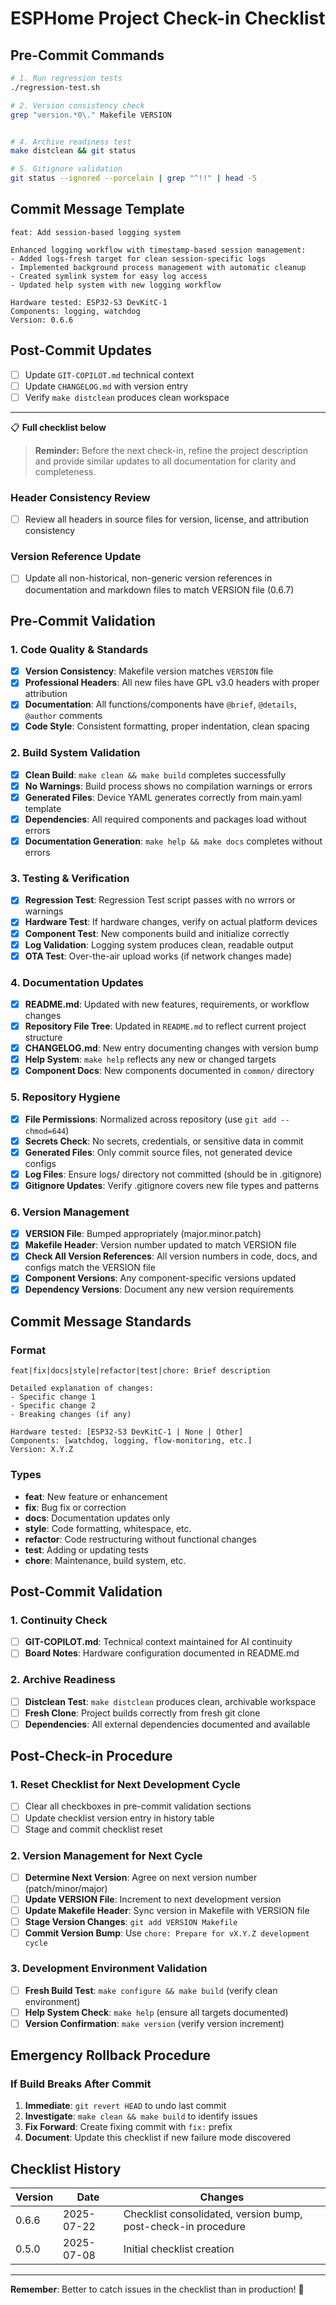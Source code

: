 # ESPHome Project Check-in Checklist

## Pre-Commit Commands
```bash
# 1. Run regression tests
./regression-test.sh

# 2. Version consistency check
grep "version.*0\." Makefile VERSION


# 4. Archive readiness test
make distclean && git status

# 5. Gitignore validation
git status --ignored --porcelain | grep "^!!" | head -5
```

## Commit Message Template
```
feat: Add session-based logging system

Enhanced logging workflow with timestamp-based session management:
- Added logs-fresh target for clean session-specific logs
- Implemented background process management with automatic cleanup
- Created symlink system for easy log access
- Updated help system with new logging workflow

Hardware tested: ESP32-S3 DevKitC-1
Components: logging, watchdog
Version: 0.6.6
```

## Post-Commit Updates
- [ ] Update `GIT-COPILOT.md` technical context
- [ ] Update `CHANGELOG.md` with version entry
- [ ] Verify `make distclean` produces clean workspace

---
📋 **Full checklist below**

> **Reminder:** Before the next check-in, refine the project description and provide similar updates to all documentation for clarity and completeness.

### **Header Consistency Review**
- [ ] Review all headers in source files for version, license, and attribution consistency

### **Version Reference Update**
- [ ] Update all non-historical, non-generic version references in documentation and markdown files to match VERSION file (0.6.7)

## Pre-Commit Validation

### **1. Code Quality & Standards**
- [x] **Version Consistency**: Makefile version matches `VERSION` file
- [x] **Professional Headers**: All new files have GPL v3.0 headers with proper attribution
- [x] **Documentation**: All functions/components have `@brief`, `@details`, `@author` comments
- [x] **Code Style**: Consistent formatting, proper indentation, clean spacing

### **2. Build System Validation**
- [x] **Clean Build**: `make clean && make build` completes successfully
- [x] **No Warnings**: Build process shows no compilation warnings or errors
- [x] **Generated Files**: Device YAML generates correctly from main.yaml template
- [x] **Dependencies**: All required components and packages load without errors
- [x] **Documentation Generation**: `make help && make docs` completes without errors

### **3. Testing & Verification**
- [x] **Regression Test**: Regression Test script passes with no wrrors or warnings
- [x] **Hardware Test**: If hardware changes, verify on actual platform devices
- [x] **Component Test**: New components build and initialize correctly
- [x] **Log Validation**: Logging system produces clean, readable output
- [x] **OTA Test**: Over-the-air upload works (if network changes made)

### **4. Documentation Updates**
- [x] **README.md**: Updated with new features, requirements, or workflow changes
- [x] **Repository File Tree**: Updated in `README.md` to reflect current project structure
- [x] **CHANGELOG.md**: New entry documenting changes with version bump
- [x] **Help System**: `make help` reflects any new or changed targets
- [x] **Component Docs**: New components documented in `common/` directory

### **5. Repository Hygiene**
- [x] **File Permissions**: Normalized across repository (use `git add --chmod=644`)
- [x] **Secrets Check**: No secrets, credentials, or sensitive data in commit
- [x] **Generated Files**: Only commit source files, not generated device configs
- [x] **Log Files**: Ensure logs/ directory not committed (should be in .gitignore)
- [x] **Gitignore Updates**: Verify .gitignore covers new file types and patterns

### **6. Version Management**
- [x] **VERSION File**: Bumped appropriately (major.minor.patch)
- [x] **Makefile Header**: Version number updated to match VERSION file
- [x] **Check All Version References**: All version numbers in code, docs, and configs match the VERSION file
- [x] **Component Versions**: Any component-specific versions updated
- [x] **Dependency Versions**: Document any new version requirements

## Commit Message Standards

### **Format**
```
feat|fix|docs|style|refactor|test|chore: Brief description

Detailed explanation of changes:
- Specific change 1
- Specific change 2
- Breaking changes (if any)

Hardware tested: [ESP32-S3 DevKitC-1 | None | Other]
Components: [watchdog, logging, flow-monitoring, etc.]
Version: X.Y.Z
```

### **Types**
- **feat**: New feature or enhancement
- **fix**: Bug fix or correction
- **docs**: Documentation updates only
- **style**: Code formatting, whitespace, etc.
- **refactor**: Code restructuring without functional changes
- **test**: Adding or updating tests
- **chore**: Maintenance, build system, etc.

## Post-Commit Validation

### **1. Continuity Check**
- [ ] **GIT-COPILOT.md**: Technical context maintained for AI continuity
- [ ] **Board Notes**: Hardware configuration documented in README.md

### **2. Archive Readiness**
- [ ] **Distclean Test**: `make distclean` produces clean, archivable workspace
- [ ] **Fresh Clone**: Project builds correctly from fresh git clone
- [ ] **Dependencies**: All external dependencies documented and available

## Post-Check-in Procedure

### **1. Reset Checklist for Next Development Cycle**
- [ ] Clear all checkboxes in pre-commit validation sections
- [ ] Update checklist version entry in history table
- [ ] Stage and commit checklist reset

### **2. Version Management for Next Cycle**
- [ ] **Determine Next Version**: Agree on next version number (patch/minor/major)
- [ ] **Update VERSION File**: Increment to next development version
- [ ] **Update Makefile Header**: Sync version in Makefile with VERSION file
- [ ] **Stage Version Changes**: `git add VERSION Makefile`
- [ ] **Commit Version Bump**: Use `chore: Prepare for vX.Y.Z development cycle`

### **3. Development Environment Validation**
- [ ] **Fresh Build Test**: `make configure && make build` (verify clean environment)
- [ ] **Help System Check**: `make help` (ensure all targets documented)
- [ ] **Version Confirmation**: `make version` (verify version increment)

## Emergency Rollback Procedure

### **If Build Breaks After Commit**
1. **Immediate**: `git revert HEAD` to undo last commit
2. **Investigate**: `make clean && make build` to identify issues
3. **Fix Forward**: Create fixing commit with `fix:` prefix
4. **Document**: Update this checklist if new failure mode discovered

<!-- Quick Commands section removed: commands are now referenced in checklist steps above for conciseness -->

## Checklist History

| Version | Date       | Changes|
|---------|------------|-------|
| 0.6.6   | 2025-07-22 | Checklist consolidated, version bump, post-check-in procedure|
| 0.5.0   | 2025-07-08 | Initial checklist creation|

---

**Remember**: Better to catch issues in the checklist than in production! 🎯
